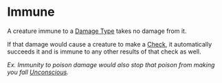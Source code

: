 # Immune

A creature immune to a [Damage Type](../Combat/Damage%20Types/{Damage%20Types}.md) takes no damage from it.

If that damage would cause a creature to make a [Check](../Core%20Procedures/Check.md), it automatically succeeds it and is immune to any other results of that check as well.

*Ex. Immunity to poison damage would also stop that poison from making you fall [Unconscious](Unconscious.md).*
